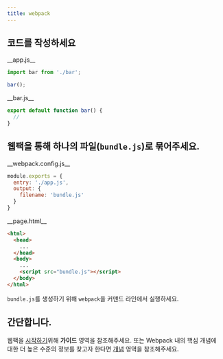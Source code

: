 ```yaml
---
title: webpack
---
```


## 코드를 작성하세요

<div class="splash__wrap">
<div class="splash__left">
__app.js__

```js
import bar from './bar';

bar();
```
</div>
<div class="splash__right">
__bar.js__

```js
export default function bar() {
  //
}
```
</div>
</div>


## 웹팩을 통해 하나의 파일(`bundle.js`)로 묶어주세요.

<div class="splash__wrap">
<div class="splash__left">
__webpack.config.js__

```js
module.exports = {
  entry: './app.js',
  output: {
    filename: 'bundle.js'
  }
}
```
</div>
<div class="splash__right">
__page.html__

```html
<html>
  <head>
    ...
  </head>
  <body>
    ...
    <script src="bundle.js"></script>
  </body>
</html>
```
</div>

`bundle.js`를 생성하기 위해 `webpack`을 커맨드 라인에서 실행하세요.

## 간단합니다.

웹팩을 [시작하기](/guides/getting-started)위해 __가이드__ 영역을 참조해주세요. 또는 Webpack 내의 핵심 개념에 대한 더 높은 수준의 정보를 찾고자 한다면 [개념](/concepts) 영역을 참조해주세요.

</div>
